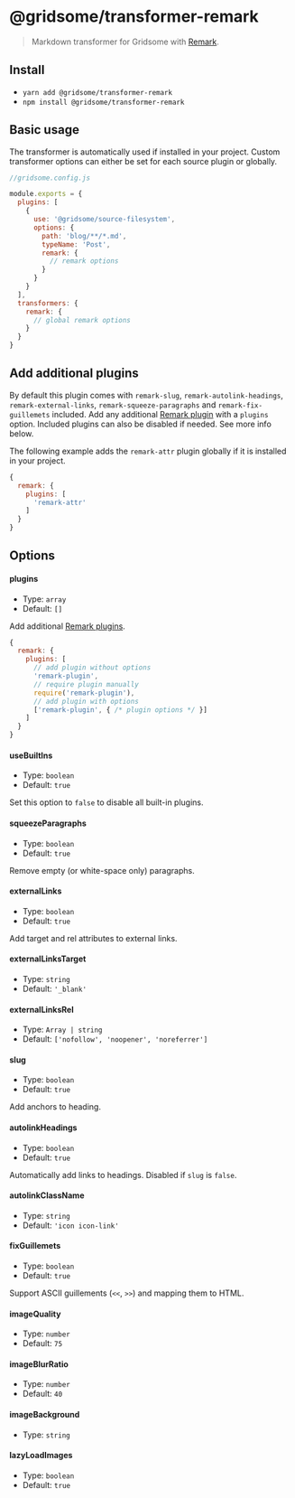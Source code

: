 # @gridsome/transformer-remark

> Markdown transformer for Gridsome with [Remark](https://remark.js.org/).

## Install

- `yarn add @gridsome/transformer-remark`
- `npm install @gridsome/transformer-remark`

## Basic usage

The transformer is automatically used if installed in your project. Custom transformer options can either be set for each source plugin or globally.

```js
//gridsome.config.js

module.exports = {
  plugins: [
    {
      use: '@gridsome/source-filesystem',
      options: {
        path: 'blog/**/*.md',
        typeName: 'Post',
        remark: {
          // remark options
        }
      }
    }
  ],
  transformers: {
    remark: {
      // global remark options
    }
  }
}
```

## Add additional plugins

By default this plugin comes with `remark-slug`, `remark-autolink-headings`, `remark-external-links`, `remark-squeeze-paragraphs` and `remark-fix-guillemets` included. Add any additional [Remark plugin](https://github.com/remarkjs/remark/blob/master/doc/plugins.md#list-of-plugins) with a `plugins` option. Included plugins can also be disabled if needed. See more info below.

The following example adds the `remark-attr` plugin globally if it is installed in your project.

```js
{
  remark: {
    plugins: [
      'remark-attr'
    ]
  }
}
```

## Options

#### plugins

- Type: `array`
- Default: `[]`

Add additional [Remark plugins](https://github.com/remarkjs/remark/blob/master/doc/plugins.md#list-of-plugins).

```js
{
  remark: {
    plugins: [
      // add plugin without options
      'remark-plugin',
      // require plugin manually
      require('remark-plugin'),
      // add plugin with options
      ['remark-plugin', { /* plugin options */ }]
    ]
  }
}
```

#### useBuiltIns

- Type: `boolean`
- Default: `true`

Set this option to `false` to disable all built-in plugins.

#### squeezeParagraphs

- Type: `boolean`
- Default: `true`

Remove empty (or white-space only) paragraphs.

#### externalLinks

- Type: `boolean`
- Default: `true`

Add target and rel attributes to external links.

#### externalLinksTarget

- Type: `string`
- Default: `'_blank'`

#### externalLinksRel

- Type: `Array | string`
- Default: `['nofollow', 'noopener', 'noreferrer']`

#### slug

- Type: `boolean`
- Default: `true`

Add anchors to heading.

#### autolinkHeadings

- Type: `boolean`
- Default: `true`

Automatically add links to headings. Disabled if `slug` is `false`.

#### autolinkClassName

- Type: `string`
- Default: `'icon icon-link'`

#### fixGuillemets

- Type: `boolean`
- Default: `true`

Support ASCII guillements (`<<`, `>>`) and mapping them to HTML.

#### imageQuality

- Type: `number`
- Default: `75`

#### imageBlurRatio

- Type: `number`
- Default: `40`

#### imageBackground

- Type: `string`

#### lazyLoadImages

- Type: `boolean`
- Default: `true`
